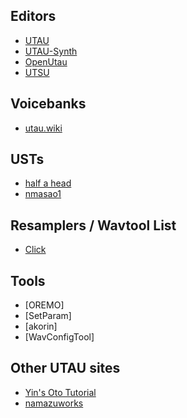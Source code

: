 ## Editors

- [UTAU](http://utau2008.xrea.jp/)
- [UTAU-Synth](http://utau-synth.com/)
- [OpenUtau](http://www.openutau.com/)
- [UTSU](https://github.com/titinko/utsu)

## Voicebanks

- [utau.wiki](https://utau.wiki)

## USTs

- [half a head](https://half-a-head.tumblr.com/USTs)
- [nmasao1](https://sites.google.com/site/utauust/)

## Resamplers / Wavtool List

- [Click](/resampler-wavtool)

## Tools

- [OREMO]
- [SetParam]
- [akorin]
- [WavConfigTool]

## Other UTAU sites

- [Yin's Oto Tutorial](https://yinsototutorial.weebly.com/)
- [namazuworks](https://namazuworks.github.io/index.html)